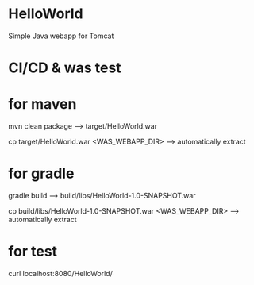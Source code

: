 # HelloWorld
Simple Java webapp for Tomcat

# CI/CD & was test
# for maven
mvn clean package  --> target/HelloWorld.war

cp  target/HelloWorld.war  <WAS_WEBAPP_DIR>   --> automatically extract

# for gradle
gradle build --> build/libs/HelloWorld-1.0-SNAPSHOT.war

cp  build/libs/HelloWorld-1.0-SNAPSHOT.war  <WAS_WEBAPP_DIR>   --> automatically extract


# for test
 curl localhost:8080/HelloWorld/
